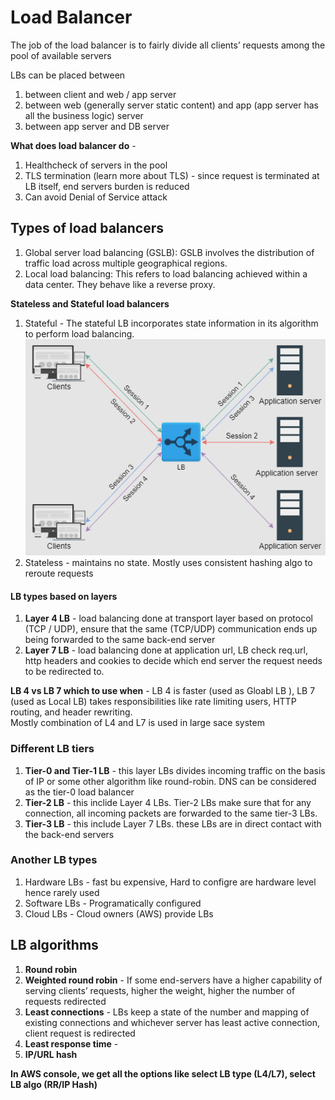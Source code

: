 # Load Balancer

The job of the load balancer is to fairly divide all clients’ requests among the pool of available servers

LBs can be placed between  

1. between client and web / app server
2. between web (generally server static content) and app (app server has all the business logic) server
3. between app server and DB server

**What does load balancer do**  -

1. Healthcheck of servers in the pool
2. TLS termination (learn more about TLS) - since request is terminated at LB itself, end servers burden is reduced
3. Can avoid Denial of Service attack

## Types of load balancers

1. Global server load balancing (GSLB): GSLB involves the distribution of traffic load across multiple geographical regions.
2. Local load balancing: This refers to load balancing achieved within a data center. They behave like a reverse proxy.

**Stateless and Stateful load balancers**  

1. Stateful - The stateful LB incorporates state information in its algorithm to perform load balancing.
![alt text](PNG/lb1.PNG "Title")  
2. Stateless - maintains no state. Mostly uses consistent hashing algo to reroute requests

#### LB types based on layers

1. **Layer 4 LB** - load balancing done at transport layer based on protocol (TCP / UDP),  ensure that the same (TCP/UDP) communication ends up being forwarded to the same back-end server
2. **Layer 7 LB** - load balancing done at application url, LB check req.url, http headers and cookies to decide which end server the request needs to be redirected to.

**LB 4 vs LB 7 which to use when** - LB 4 is faster (used as Gloabl LB ), LB 7 (used as Local LB) takes responsibilities like rate limiting users, HTTP routing, and header rewriting.  
Mostly combination of L4 and L7 is used in large sace system

### Different LB tiers

1. **Tier-0 and Tier-1 LB** - this layer LBs divides incoming traffic on the basis of IP or some other algorithm like round-robin. DNS can be considered as the tier-0 load balancer
2. **Tier-2 LB** - this inclide Layer 4 LBs. Tier-2 LBs make sure that for any connection, all incoming packets are forwarded to the same tier-3 LBs. 
3. **Tier-3 LB** - this include Layer 7 LBs. these LBs are in direct contact with the back-end servers

### Another LB types

1. Hardware LBs - fast bu expensive, Hard to configre are hardware level hence rarely used
2. Software LBs - Programatically configured
3. Cloud LBs - Cloud owners (AWS) provide LBs

## LB algorithms

1. **Round robin**
2. **Weighted round robin** - If some end-servers have a higher capability of serving clients’ requests, higher the weight, higher the number of requests redirected
3. **Least connections** -  LBs keep a state of the number and mapping of existing connections and whichever server has least active connection, client request is redirected
4. **Least response time** - 
5. **IP/URL hash**

**In AWS console, we get all the options like select LB type (L4/L7), select LB algo (RR/IP Hash)**
